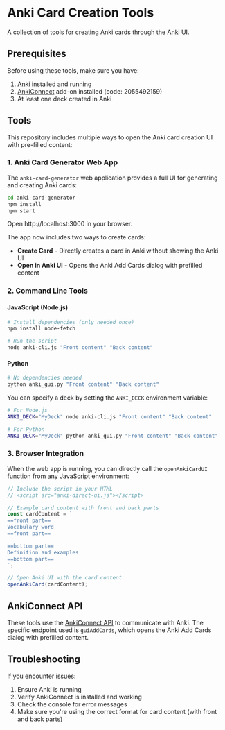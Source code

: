 # Anki Card Creation Tools

A collection of tools for creating Anki cards through the Anki UI.

## Prerequisites

Before using these tools, make sure you have:

1. [Anki](https://apps.ankiweb.net/) installed and running
2. [AnkiConnect](https://ankiweb.net/shared/info/2055492159) add-on installed (code: 2055492159)
3. At least one deck created in Anki

## Tools

This repository includes multiple ways to open the Anki card creation UI with pre-filled content:

### 1. Anki Card Generator Web App

The `anki-card-generator` web application provides a full UI for generating and creating Anki cards:

```bash
cd anki-card-generator
npm install
npm start
```

Open http://localhost:3000 in your browser.

The app now includes two ways to create cards:
- **Create Card** - Directly creates a card in Anki without showing the Anki UI
- **Open in Anki UI** - Opens the Anki Add Cards dialog with prefilled content

### 2. Command Line Tools

#### JavaScript (Node.js)

```bash
# Install dependencies (only needed once)
npm install node-fetch

# Run the script
node anki-cli.js "Front content" "Back content"
```

#### Python

```bash
# No dependencies needed
python anki_gui.py "Front content" "Back content"
```

You can specify a deck by setting the `ANKI_DECK` environment variable:

```bash
# For Node.js
ANKI_DECK="MyDeck" node anki-cli.js "Front content" "Back content"

# For Python
ANKI_DECK="MyDeck" python anki_gui.py "Front content" "Back content"
```

### 3. Browser Integration

When the web app is running, you can directly call the `openAnkiCardUI` function from any JavaScript environment:

```javascript
// Include the script in your HTML
// <script src="anki-direct-ui.js"></script>

// Example card content with front and back parts
const cardContent = `
==front part==
Vocabulary word
==front part==

==bottom part==
Definition and examples
==bottom part==
`;

// Open Anki UI with the card content
openAnkiCard(cardContent);
```

## AnkiConnect API

These tools use the [AnkiConnect API](https://foosoft.net/projects/anki-connect/) to communicate with Anki. The specific endpoint used is `guiAddCards`, which opens the Anki Add Cards dialog with prefilled content.

## Troubleshooting

If you encounter issues:

1. Ensure Anki is running
2. Verify AnkiConnect is installed and working
3. Check the console for error messages
4. Make sure you're using the correct format for card content (with front and back parts)
